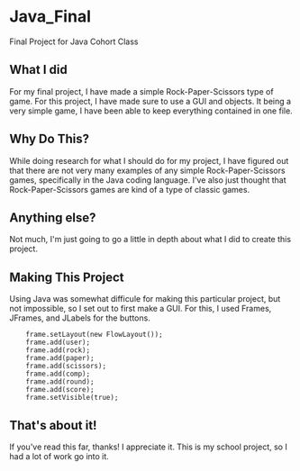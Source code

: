 # Java_Final
Final Project for Java Cohort Class

## What I did
For my final project, I have made a simple Rock-Paper-Scissors type of game. For this project, I have made sure to use a GUI and objects. It being a very simple game, I have been able to keep everything contained in one file.
 
 ## Why Do This?
 While doing research for what I should do for my project, I have figured out that there are not very many examples of any simple Rock-Paper-Scissors games, specifically in the Java coding language. I've also just thought that Rock-Paper-Scissors games are kind of a type of classic games.
 ## Anything else?
 Not much, I'm just going to go a little in depth about what I did to create this project.
 
 ## Making This Project
 Using Java was somewhat difficule for making this particular project, but not impossible, so I set out to first make a GUI. For this, I used Frames, JFrames, and JLabels for the buttons.
  
		frame.setLayout(new FlowLayout());
		frame.add(user);
		frame.add(rock);
		frame.add(paper);
		frame.add(scissors);
		frame.add(comp);
		frame.add(round);
		frame.add(score);
		frame.setVisible(true);

## That's about it!
If you've read this far, thanks! I appreciate it. This is my school project, so I had a lot of work go into it. 
